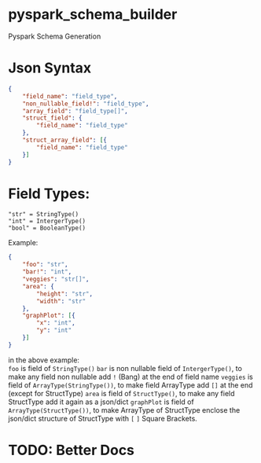 # pyspark_schema_builder
Pyspark Schema Generation


# Json Syntax
```json
{
    "field_name": "field_type",
    "non_nullable_field!": "field_type",
    "array_field": "field_type[]",
    "struct_field": {
        "field_name": "field_type"
    },
    "struct_array_field": [{
        "field_name": "field_type"
    }]
}
```

# Field Types:
```
"str" = StringType()
"int" = IntergerType()
"bool" = BooleanType()
```

Example:
```json
{
    "foo": "str",
    "bar!": "int",
    "veggies": "str[]",
    "area": {
        "height": "str",
        "width": "str"
    },
    "graphPlot": [{
        "x": "int",
        "y": "int"
    }]
}
```

in the above example:<br>
`foo` is field of `StringType()`
`bar` is non nullable field of `IntergerType()`, to make any field non nullable add `!` (Bang) at the end of field name
`veggies` is field of `ArrayType(StringType())`, to make field ArrayType add `[]` at the end (except for StructType)
`area` is field of `StructType()`, to make any field StructType add it again as a json/dict
`graphPlot` is field of `ArrayType(StructType())`, to make ArrayType of StructType enclose the json/dict structure of StructType with `[` `]` Square Brackets.

# TODO: Better Docs
